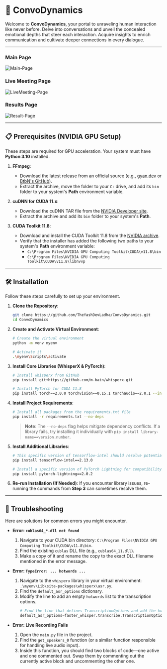 # 🚀 ConvoDynamics

Welcome to **ConvoDynamics**, your portal to unraveling human interaction like never before. Delve into conversations and unveil the concealed emotional depths that steer each interaction. Acquire insights to enrich communication and cultivate deeper connections in every dialogue.

---

### Main Page
![Main-Page](https://github.com/user-attachments/assets/c8b36283-e4f8-4797-8385-500e8dcac41a)


### Live Meeting Page
![LiveMeeting-Page](https://github.com/user-attachments/assets/e88362f7-8c88-4d87-a7b7-5acca47ef10b)


### Results Page
![Result-Page](https://github.com/user-attachments/assets/978e52be-02eb-4315-a0a4-69b4126cb150)

---

## 📋 Prerequisites (NVIDIA GPU Setup)

These steps are required for GPU acceleration. Your system must have **Python 3.10** installed.

1.  **FFmpeg**:
    * Download the latest release from an official source (e.g., [gyan.dev](https://www.gyan.dev/ffmpeg/builds/) or [BtbN's GitHub](https://github.com/BtbN/FFmpeg-Builds/releases)).
    * Extract the archive, move the folder to your `C:` drive, and add its `bin` folder to your system's **Path** environment variable.

2.  **cuDNN for CUDA 11.x**:
    * Download the cuDNN TAR file from the [NVIDIA Developer site](https://developer.nvidia.com/cudnn-downloads?target_os=Windows&target_arch=x86_64&target_version=Agnostic&cuda_version=11).
    * Extract the archive and add its `bin` folder to your system's **Path**.

3.  **CUDA Toolkit 11.8**:
    * Download and install the CUDA Toolkit 11.8 from the [NVIDIA archive](https://developer.nvidia.com/cuda-11-8-0-download-archive?target_os=Windows&target_arch=x86_64&target_version=11).
    * Verify that the installer has added the following two paths to your system's **Path** environment variable:
        * `C:\Program Files\NVIDIA GPU Computing Toolkit\CUDA\v11.8\bin`
        * `C:\Program Files\NVIDIA GPU Computing Toolkit\CUDA\v11.8\libnvvp`

---
## 🛠️ Installation

Follow these steps carefully to set up your environment.

1.  **Clone the Repository**:
    ```bash
    git clone https://github.com/TheYashDevLadha/ConvoDynamics.git
    cd ConvoDynamics
    ```

2.  **Create and Activate Virtual Environment**:
    ```bash
    # Create the virtual environment
    python -m venv myenv

    # Activate it
    .\myenv\Scripts\activate
    ```

3.  **Install Core Libraries (WhisperX & PyTorch)**:
    ```bash
    # Install whisperx from GitHub
    pip install git+https://github.com/m-bain/whisperx.git

    # Install PyTorch for CUDA 11.8
    pip install torch==2.0.0 torchvision==0.15.1 torchaudio==2.0.1 --index-url https://download.pytorch.org/whl/cu118
    ```

4.  **Install Project Requirements**:
    ```bash
    # Install all packages from the requirements.txt file
    pip install -r requirements.txt --no-deps
    ```
    > **Note**: The `--no-deps` flag helps mitigate dependency conflicts. If a library fails, try installing it individually with `pip install library-name==version.number`.

5.  **Install Additional Libraries**:
    ```bash
    # This specific version of tensorflow-intel should resolve potential NumPy version issues
    pip install tensorflow-intel==2.13.0

    # Install a specific version of PyTorch Lightning for compatibility
    pip install pytorch-lightning==2.0.2
    ```

6.  **Re-run Installation (If Needed)**: If you encounter library issues, re-running the commands from **Step 3** can sometimes resolve them.

---
## 🐛 Troubleshooting

Here are solutions for common errors you might encounter.

* **Error: `cublas64_*.dll not found`**
    1.  Navigate to your CUDA bin directory: `C:\Program Files\NVIDIA GPU Computing Toolkit\CUDA\v11.8\bin`.
    2.  Find the existing `cublas` DLL file (e.g., `cublas64_11.dll`).
    3.  Make a copy of it and rename the copy to the exact DLL filename mentioned in the error message.

* **Error: `TypeError: ... hotwords ...`**
    1.  Navigate to the `whisperx` library in your virtual environment: `.\myenv\Lib\site-packages\whisperx\asr.py`.
    2.  Find the `default_asr_options` dictionary.
    3.  Modify the line to add an empty `hotwords` list to the transcription options.
        ```python
        # Find the line that defines TranscriptionOptions and add the hotwords argument
        default_asr_options=faster_whisper.transcribe.TranscriptionOptions(**default_asr_options, hotwords=[])
        ```

* **Error: Live Recording Fails**
    1.  Open the `main.py` file in the project.
    2.  Find the `get_speakers_0` function (or a similar function responsible for handling live audio input).
    3.  Inside this function, you should find two blocks of code—one active and one commented out. Swap them by commenting out the currently active block and uncommenting the other one.
